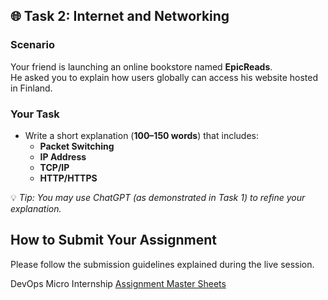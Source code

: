## 🌐 Task 2: Internet and Networking

### Scenario
Your friend is launching an online bookstore named **EpicReads**.  
He asked you to explain how users globally can access his website hosted in Finland.  

### Your Task
- Write a short explanation (**100–150 words**) that includes:
  - **Packet Switching**  
  - **IP Address**  
  - **TCP/IP**  
  - **HTTP/HTTPS**  

💡 *Tip: You may use ChatGPT (as demonstrated in Task 1) to refine your explanation.*  

## How to Submit Your Assignment

Please follow the submission guidelines explained during the live session.  

DevOps Micro Internship [Assignment Master Sheets](https://docs.google.com/spreadsheets/d/1HnlenHEjytvLJMy84bBF-5B1RABaY_BjbfwCj-qnvHM/edit?gid=778153827#gid=778153827)
